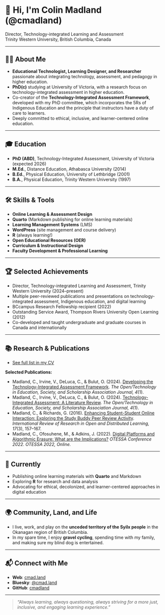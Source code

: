 # 👋 Hi, I'm Colin Madland (@cmadland)

Director, Technology-integrated Learning and Assessment  
Trinity Western University, British Columbia, Canada

---

## 👨‍💻 About Me

- **Educational Technologist, Learning Designer, and Researcher** passionate about integrating technology, assessment, and pedagogy in higher education.
- **PhD(c)** studying at University of Victoria, with a research focus on technology-integrated assessment in higher education.
- Co-creator of the **Technology-Integrated Assessment Framework**, developed with my PhD committee, which incorporates the 5Rs of Indigenous Education and the principle that instructors have a duty of care to learners.
- Deeply committed to ethical, inclusive, and learner-centered online education.

---

## 🎓 Education

- **PhD (ABD)**, Technology-Integrated Assessment, University of Victoria (expected 2026)
- **M.Ed.**, Distance Education, Athabasca University (2014)
- **B.Ed.**, Physical Education, University of Lethbridge (2001)
- **B.A.**, Physical Education, Trinity Western University (1997)

---

## 🛠️ Skills & Tools

- **Online Learning & Assessment Design**
- **Quarto** (Markdown publishing for online learning materials)
- **Learning Management Systems** (LMS)
- **WordPress** (site management and course delivery)
- **R** (always learning!)
- **Open Educational Resources (OER)**
- **Curriculum & Instructional Design**
- **Faculty Development & Professional Learning**

---

## 🏆 Selected Achievements

- Director, Technology-integrated Learning and Assessment, Trinity Western University (2024–present)
- Multiple peer-reviewed publications and presentations on technology-integrated assessment, Indigenous education, and digital learning
- BCcampus Research Fellowship recipient (2022)
- Outstanding Service Award, Thompson Rivers University Open Learning (2012)
- Co-developed and taught undergraduate and graduate courses in Canada and internationally

---

## 📚 Research & Publications

- [See full list in my CV](https://cmadland.github.io/cv)

**Selected Publications:**

- Madland, C., Irvine, V., DeLuca, C., & Bulut, O. (2024). [Developing the Technology-Integrated Assessment Framework](https://doi.org/10.18357/otessaj.2024.4.1.75). *The Open/Technology in Education, Society, and Scholarship Association Journal, 4*(1).
- Madland, C., Irvine, V., DeLuca, C., & Bulut, O. (2024). [Technology-Integrated Assessment: A Literature Review](https://doi.org/10.18357/otessaj.2024.4.1.74). *The Open/Technology in Education, Society, and Scholarship Association Journal, 4*(1).
- Madland, C., & Richards, G. (2016). [Enhancing Student-Student Online Interaction: Exploring the Study Buddy Peer Review Activity](https://doi.org/10.19173/irrodl.v17i3.2196). *International Review of Research in Open and Distributed Learning, 17*(3), 157–167.
- Madland, C., Ofosuhene, M., & Adkins, J. (2022). [Digital Platforms and Algorithmic Erasure: What are the Implications?](https://doi.org/10.18357/otessac.2022.2.1.137) *OTESSA Conference 2022. OTESSA 2022, Online.*

---

## 🌱 Currently

- Publishing online learning materials with **Quarto** and Markdown
- Exploring **R** for research and data analysis
- Advocating for ethical, decolonized, and learner-centered approaches in digital education

---

## 🌍 Community, Land, and Life

- I live, work, and play on the **unceded territory of the Syilx people** in the Okanagan region of British Columbia.
- In my spare time, I enjoy **gravel cycling**, spending time with my family, and making sure my blind dog is entertained.

---

## 📬 Connect with Me

- **Web**: [cmad.land](https://cmad.land)
- **Bluesky**: [@cmad.land](https://bsky.app/profile/cmad.land)
- **GitHub**: [cmadland](https://github.com/cmadland)

---

> _“Always learning, always questioning, always striving for a more just, inclusive, and engaging learning experience.”_

